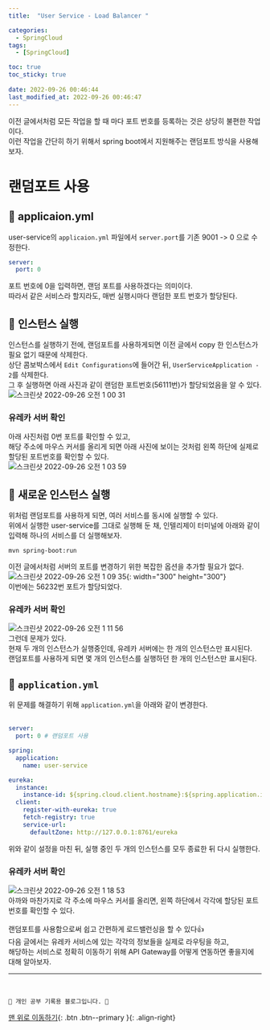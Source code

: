 ```yaml
---
title:  "User Service - Load Balancer "

categories:
  - SpringCloud
tags:
  - [SpringCloud]

toc: true
toc_sticky: true
 
date: 2022-09-26 00:46:44
last_modified_at: 2022-09-26 00:46:47
---
```


이전 글에서처럼 모든 작업을 할 때 마다 포트 번호를 등록하는 것은 상당히 불편한 작업이다.<br>
이런 작업을 간단히 하기 위해서 spring boot에서 지원해주는 랜덤포트 방식을 사용해보자.

# 랜덤포트 사용
## 🌱 applicaion.yml
user-service의 `applicaion.yml` 파일에서 `server.port`를 기존 9001 -> 0 으로 수정한다.
```yml
server:
  port: 0
```
포트 번호에 0을 입력하면, 랜덤 포트를 사용하겠다는 의미이다.<br>
따라서 같은 서비스라 할지라도, 매번 실행시마다 랜덤한 포트 번호가 할당된다.

## 🌱 인스턴스 실행
인스턴스를 실행하기 전에, 랜덤포트를 사용하게되면 이전 글에서 copy 한 인스턴스가 필요 없기 때문에 삭제한다.<br>
상단 콤보박스에서 `Edit Configurations`에 들어간 뒤, `UserServiceApplication - 2`를 삭제한다.<br>
그 후 실행하면 아래 사진과 같이 랜덤한 포트번호(56111번)가 할당되었음을 알 수 있다.<br>
![스크린샷 2022-09-26 오전 1 00 31](https://user-images.githubusercontent.com/59405576/192153156-83988b8a-e58d-4770-ac96-111acb82a17c.png)

### 유레카 서버 확인
아래 사진처럼 0번 포트를 확인할 수 있고, <br>
해당 주소에 마우스 커서를 올리게 되면 아래 사진에 보이는 것처럼 왼쪽 하단에 실제로 할당된 포트번호를 확인할 수 있다.<br>
![스크린샷 2022-09-26 오전 1 03 59](https://user-images.githubusercontent.com/59405576/192153321-d5d509d6-7ff0-423a-a996-9de116c40bea.png)

## 🌱 새로운 인스턴스 실행
위처럼 랜덤포트를 사용하게 되면, 여러 서비스를 동시에 실행할 수 있다.<br>
위에서 실행한 user-service를 그대로 실행해 둔 채, 인텔리제이 터미널에 아래와 같이 입력해 하나의 서비스를 더 실행해보자.
```
mvn spring-boot:run
```
이전 글에서처럼 서버의 포트를 변경하기 위한 복잡한 옵션을 추가할 필요가 없다.<br>
![스크린샷 2022-09-26 오전 1 09 35](https://user-images.githubusercontent.com/59405576/192153578-3b46f0aa-0a22-48e9-b5dc-a8bca587f02a.png){: width="300" height="300"}<br>
이번에는 56232번 포트가 할당되었다.

### 유레카 서버 확인
![스크린샷 2022-09-26 오전 1 11 56](https://user-images.githubusercontent.com/59405576/192153687-dc2a0187-9af9-46c7-927d-6cb95e10161f.png)<br>
그런데 문제가 있다.<br>
현재 두 개의 인스턴스가 실행중인데, 유레카 서버에는 한 개의 인스턴스만 표시된다.<br>
랜덤포트를 사용하게 되면 몇 개의 인스턴스를 실행하던 한 개의 인스턴스만 표시된다.

## 🌱 `application.yml`
위 문제를 해결하기 위해 `application.yml`을 아래와 같이 변경한다.<br><br>
```yml
server:
  port: 0 # 랜덤포트 사용

spring:
  application:
    name: user-service

eureka:
  instance:
    instance-id: ${spring.cloud.client.hostname}:${spring.application.instance_id:${random.value}} # 🌟 변경
  client:
    register-with-eureka: true 
    fetch-registry: true 
    service-url:
      defaultZone: http://127.0.0.1:8761/eureka 
```

위와 같이 설정을 마친 뒤, 실행 중인 두 개의 인스턴스를 모두 종료한 뒤 다시 실행한다.

### 유레카 서버 확인
![스크린샷 2022-09-26 오전 1 18 53](https://user-images.githubusercontent.com/59405576/192154011-c20f826c-c262-49c5-97a5-ae32d762f4ba.png)<br>
아까와 마찬가지로 각 주소에 마우스 커서를 올리면, 왼쪽 하단에서 각각에 할당된 포트 번호를 확인할 수 있다.<br><br>
랜덤포트를 사용함으로써 쉽고 간편하게 로드밸런싱을 할 수 있다👍<br>
다음 글에서는 유레카 서비스에 있는 각각의 정보들을 실제로 라우팅을 하고,<br>
해당하는 서비스로 정확히 이동하기 위해 API Gateway를 어떻게 연동하면 좋을지에 대해 알아보자.
















***
<br>


    💛 개인 공부 기록용 블로그입니다. 👻

[맨 위로 이동하기](#){: .btn .btn--primary }{: .align-right}